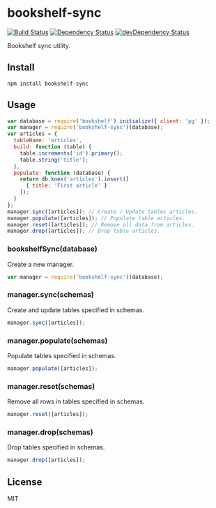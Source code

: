 # bookshelf-sync
[![Build Status](https://travis-ci.org/lemonde/bookshelf-sync.svg?branch=master)](https://travis-ci.org/lemonde/bookshelf-sync)
[![Dependency Status](https://david-dm.org/lemonde/bookshelf-sync.svg?theme=shields.io)](https://david-dm.org/lemonde/bookshelf-sync)
[![devDependency Status](https://david-dm.org/lemonde/bookshelf-sync/dev-status.svg?theme=shields.io)](https://david-dm.org/lemonde/bookshelf-sync#info=devDependencies)

Bookshelf sync utility.

## Install

```
npm install bookshelf-sync
```

## Usage

```js
var database = require('bookshelf').initialize({ client: 'pg' });
var manager = require('bookshelf-sync')(database);
var articles = {
  tableName: 'articles',
  build: function (table) {
    table.increments('id').primary();
    table.string('title');
  },
  populate: function (database) {
    return db.knex('articles').insert([
      { title: 'First article' }
    ]);
  }
};
manager.sync([articles]); // Create / Update tables articles.
manager.populate([articles]); // Populate table articles.
manager.reset([articles]); // Remove all data from articles.
manager.drop([articles]); // Drop table articles.
```

### bookshelfSync(database)

Create a new manager.

```js
var manager = require('bookshelf-sync')(database);
```

### manager.sync(schemas)

Create and update tables specified in schemas.

```js
manager.sync([articles]);
```

### manager.populate(schemas)

Populate tables specified in schemas.

```js
manager.populate([articles]);
```

### manager.reset(schemas)

Remove all rows in tables specified in schemas.

```js
manager.reset([articles]);
```

### manager.drop(schemas)

Drop tables specified in schemas.

```js
manager.drop([articles]);
```

## License

MIT